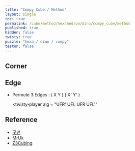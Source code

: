 ```yaml
---
title: "Compy Cube / Method"
layout: single
toc: true
permalink: /cube/method/hexahedron/dino/compy_cube/method
published: true
hidden: false
twisty: true
puzzle: "hexa / dino / compy"
teston: false
---
```

<span
  id     = "cube"
  puzzle = "{{page.puzzle}}"
  teston = "{{page.teston}}"
  experimental-stickering   = "full"
  experimental-setup-alg    = ""
  experimental-setup-anchor = "end" >
</span>

<head>
  <base target="_blank">
</head>



## Corner



## Edge

- Permute 3 Edges : ( X Y ) ( X' Y' )

  <twisty-player
    alg = "UFR' UFL UFR UFL'"
  ></twisty-player>



## Reference

- [굿맨](https://youtu.be/KgofbCsVOOQ)
- [MrUk](https://youtu.be/5_Jg4xWF3F4)
- [Z3Cubing](https://youtu.be/Qn7TJED6O-4)